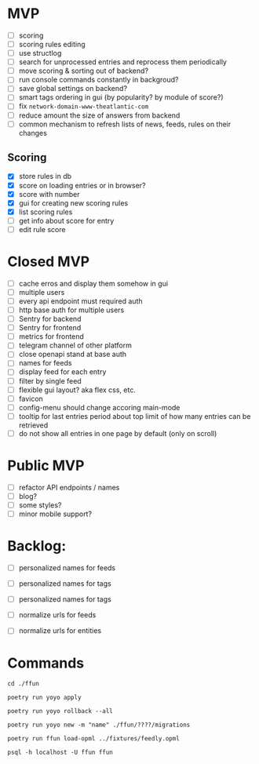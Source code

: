 
# MVP

- [ ] scoring
- [ ] scoring rules editing
- [ ] use structlog
- [ ] search for unprocessed entries and reprocess them periodically
- [ ] move scoring & sorting out of backend?
- [ ] run console commands constantly in backgroud?
- [ ] save global settings on backend?
- [ ] smart tags ordering in gui (by popularity? by module of score?)
- [ ] fix `network-domain-www-theatlantic-com`
- [ ] reduce amount the size of answers from backend
- [ ] common mechanism to refresh lists of news, feeds, rules on their changes

## Scoring

- [x] store rules in db
- [x] score on loading entries or in browser?
- [x] score with number
- [x] gui for creating new scoring rules
- [x] list scoring rules
- [ ] get info about score for entry
- [ ] edit rule score

# Closed MVP

- [ ] cache erros and display them somehow in gui
- [ ] multiple users
- [ ] every api endpoint must required auth
- [ ] http base auth for multiple users
- [ ] Sentry for backend
- [ ] Sentry for frontend
- [ ] metrics for frontend
- [ ] telegram channel of other platform
- [ ] close openapi stand at base auth
- [ ] names for feeds
- [ ] display feed for each entry
- [ ] filter by single feed
- [ ] flexible gui layout? aka flex css, etc.
- [ ] favicon
- [ ] config-menu should change accoring main-mode
- [ ] tooltip for last entries period about top limit of how many entries can be retrieved
- [ ] do not show all entries in one page by default (only on scroll)

# Public MVP

- [ ] refactor API endpoints / names
- [ ] blog?
- [ ] some styles?
- [ ] minor mobile support?

# Backlog:

- [ ] personalized names for feeds
- [ ] personalized names for tags
- [ ] personalized names for tags
- [ ] normalize urls for feeds
- [ ] normalize urls for entities


# Commands

```
cd ./ffun

poetry run yoyo apply

poetry run yoyo rollback --all

poetry run yoyo new -m "name" ./ffun/????/migrations

poetry run ffun load-opml ../fixtures/feedly.opml

```

```
psql -h localhost -U ffun ffun

```
